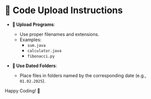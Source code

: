 # 📂 Code Upload Instructions  

- **📜 Upload Programs**:  
  - Use proper filenames and extensions.  
  - Examples:  
    - `sum.java`  
    - `calculator.java`  
    - `fibonacci.py`  

- **📅 Use Dated Folders**:  
  - Place files in folders named by the corresponding date (e.g., `01.02.2025`).  

Happy Coding! 🚀  
